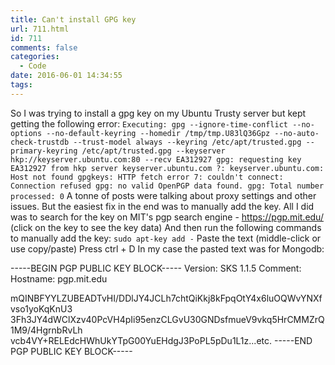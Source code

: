 ```yaml
---
title: Can't install GPG key
url: 711.html
id: 711
comments: false
categories:
  - Code
date: 2016-06-01 14:34:55
tags:
---
```


So I was trying to install a gpg key on my Ubuntu Trusty server but kept getting the following error: `Executing: gpg --ignore-time-conflict --no-options --no-default-keyring --homedir /tmp/tmp.U83lQ36Gpz --no-auto-check-trustdb --trust-model always --keyring /etc/apt/trusted.gpg --primary-keyring /etc/apt/trusted.gpg --keyserver hkp://keyserver.ubuntu.com:80 --recv EA312927 gpg: requesting key EA312927 from hkp server keyserver.ubuntu.com ?: keyserver.ubuntu.com: Host not found gpgkeys: HTTP fetch error 7: couldn't connect: Connection refused gpg: no valid OpenPGP data found. gpg: Total number processed: 0` A tonne of posts were talking about proxy settings and other issues. But the easiest fix in the end was to manually add the key. All I did was to search for the key on MIT's pgp search engine - https://pgp.mit.edu/ (click on the key to see the key data) And then run the following commands to manually add the key: `sudo apt-key add -` Paste the text (middle-click or use copy/paste) Press ctrl + D In my case the pasted text was for Mongodb:

-----BEGIN PGP PUBLIC KEY BLOCK-----
Version: SKS 1.1.5
Comment: Hostname: pgp.mit.edu

mQINBFYYLZUBEADTvHI/DDlJY4JCLh7chtQiKkj8kFpqOtY4x6luOQWvYNXfvso1yoKqKnU3
3Fh3JY4dWClXzv40PcVH4pIi95enzCLGvU30GNDsfmueV9vkq5HrCMMZrQ1M9/4HgrnbRvLh
vcb4VY+RELEdcHWhUkYTpG00YuEHdgJ3PoPL5pDu1L1z...etc.
-----END PGP PUBLIC KEY BLOCK-----